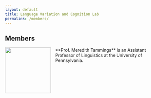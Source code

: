 ```yaml
---
layout: default
title: Language Variation and Cognition Lab
permalink: /members/
---
```


## Members

<img src="http://www.danieljsinger.com/images/mephoto.png" style="width: 150px; float: left; margin: 0px 15px 15px 0px;" />
**Prof. Meredith Tamminga** is an Assistant Professor of Linguistics at the University of Pennsylvania. 


<br style="clear:both" />


